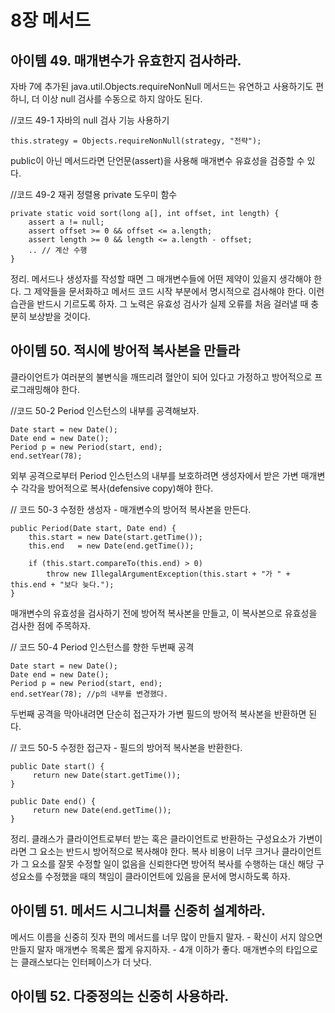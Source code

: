 # 8장 메서드
## 아이템 49. 매개변수가 유효한지 검사하라.

자바 7에 추가된 java.util.Objects.requireNonNull 메서드는 유연하고 사용하기도 편하니, 더 이상 null 검사를 수동으로 하지 않아도 된다.

//코드 49-1 자바의 null 검사 기능 사용하기
```
this.strategy = Objects.requireNonNull(strategy, "전략");
```

public이 아닌 메서드라면 단언문(assert)을 사용해 매개변수 유효성을 검증할 수 있다.

//코드 49-2 재귀 정렬용 private 도우미 함수
```
private static void sort(long a[], int offset, int length) {
	assert a != null;
	assert offset >= 0 && offset <= a.length;
	assert length >= 0 && length <= a.length - offset;
	.. // 계산 수행
}
```

정리.
메서드나 생성자를 작성할 때면 그 매개변수들에 어떤 제약이 있을지 생각해야 한다.
그 제약들을 문서화하고 메서드 코드 시작 부분에서 명시적으로 검사해야 한다. 이런 습관을 반드시 기르도록 하자. 
그 노력은 유효성 검사가 실제 오류를 처음 걸러낼 때 충분히 보상받을 것이다.

## 아이템 50. 적시에 방어적 복사본을 만들라

클라이언트가 여러분의 불변식을 깨뜨리려 혈안이 되어 있다고 가정하고 방어적으로 프로그래밍해야 한다.

//코드 50-2 Period 인스턴스의 내부를 공격해보자.
```
Date start = new Date();
Date end = new Date();
Period p = new Period(start, end);
end.setYear(78);
```

외부 공격으로부터 Period 인스턴스의 내부를 보호하려면 생성자에서 받은 가변 매개변수 각각을 방어적으로 복사(defensive copy)해야 한다.

// 코드 50-3 수정한 생성자 - 매개변수의 방어적 복사본을 만든다. 
```
public Period(Date start, Date end) {
    this.start = new Date(start.getTime());
    this.end   = new Date(end.getTime());

    if (this.start.compareTo(this.end) > 0)
        throw new IllegalArgumentException(this.start + "가 " + this.end + "보다 늦다.");
}
```
매개변수의 유효성을 검사하기 전에 방어적 복사본을 만들고, 이 복사본으로 유효성을 검사한 점에 주목하자.

// 코드 50-4 Period 인스턴스를 향한 두번째 공격
```
Date start = new Date();
Date end = new Date();
Period p = new Period(start, end);
end.setYear(78); //p의 내부를 변경했다.
```
두번째 공격을 막아내려면 단순히 접근자가 가변 필드의 방어적 복사본을 반환하면 된다.

// 코드 50-5 수정한 접근자 - 필드의 방어적 복사본을 반환한다.
```
public Date start() {
     return new Date(start.getTime());
}

public Date end() {
     return new Date(end.getTime());
}
```

정리.
클래스가 클라이언트로부터 받는 혹은 클라이언트로 반환하는 구성요소가 가변이라면 그 요소는 반드시 방어적으로 복사해야 한다.
복사 비용이 너무 크거나 클라이언트가 그 요소를 잘못 수정할 일이 없음을 신뢰한다면 방어적 복사를 수행하는 대신 해당 구성요소를 수정했을 때의 책임이 클라이언트에 있음을 문서에 명시하도록 하자.

## 아이템 51. 메서드 시그니처를 신중히 설계하라.

메서드 이름을 신중히 짓자
편의 메서드를 너무 많이 만들지 말자. - 확신이 서지 않으면 만들지 말자
매개변수 목록은 짧게 유지하자. - 4개 이하가 좋다. 
매개변수의 타입으로는 클래스보다는 인터페이스가 더 낫다.

## 아이템 52. 다중정의는 신중히 사용하라.
